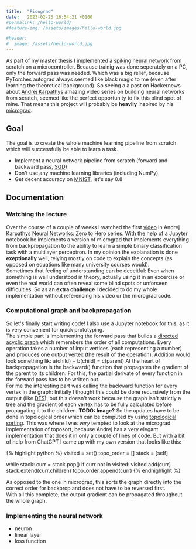 ```yaml
---
title:  "Picograd"
date:   2023-02-23 16:54:21 +0100
#permalink: /hello-world/
#feature-img: /assets/images/hello-world.jpg

#header:
#  image: /assets/hello-world.jpg
---
```


As part of my master thesis I implemented a [spiking neural network](https://en.wikipedia.org/wiki/Spiking_neural_network) from scratch on a microcontroller. 
Because trainig was done seperately on a PC, only the forward pass was needed. Which was a big relief, because PyTorches autograd always seemed like black magic to me (even after learning the theoretical background).
So seeing a a post on Hackernews about [Andrej Karpathys](https://en.wikipedia.org/wiki/Andrej_Karpathy) amazing video series on building neural networks from scratch, seemed like the perfect opportunity to fix this blind spot of mine. That means this project will probably be **heavily**  inspired by his [micrograd](https://github.com/karpathy/micrograd).

## Goal
The goal is to create the whole machine learning pipeline from scratch which will successfully be able to learn a task.

- Implement a neural network pipeline from scratch (forward and backward pass, [SGD](https://en.wikipedia.org/wiki/Stochastic_gradient_descent))
- Don't use any machine learning libraries (including NumPy)
- Get decent accuracy on [MNIST](https://en.wikipedia.org/wiki/MNIST_database), let's say 0.8

## Documentation

### Watching the lecture
Over the course of a couple of weeks I watched the first [video](https://www.youtube.com/watch?v=VMj-3S1tku0) in Andrej Karpathys [Neural Networks: Zero to Hero
](https://karpathy.ai/zero-to-hero.html) series. With the help of a Jupyter notebook he implements a version of micrograd that implements everything from backpropagation to the ability to learn a simple binary classification task with a multilayer perceptron. In my opinion the explanation is done **exeptionally** well, relying mostly on code to explain the concepts (as opposed on equations like many university courses would).  
Sometimes that feeling of understanding can be deceitful: Even when something is well understood in theory, actually using it in an excercise or even the real world can often reveal some blind spots or unforseen difficulties.
So as an **extra challenge** I decided to do my whole implementation without referencing his video or the micrograd code. 

### Computational graph and backpropagation
So let's finally start writing code! I also use a Jupyter notebook for this, as it is very convenient for quick prototyping.  
The simple part is implementing the forward pass that builds a [directed acyclic graph](https://en.wikipedia.org/wiki/Directed_acyclic_graph) which remembers the order of all computations. Every operation takes a number of input vertices (each representing a number) and produces one output vertex (the result of the operation). Addition would look something lik: a(child) + b(child) = c(parent)
At the heart of backpropagation is the backward() function that propagates the gradient of the parent to its children. For this, the partial derivate of every function in the forward pass has to be written out.  
For me the interesting part was calling the backward function for every vertex in the graph: Initially I thought this could be done recursively from the output (like [DFS](https://en.wikipedia.org/wiki/Depth-first_search)), but this doesn't work because the graph isn't strictly a tree and the gradient of each vertex has to be fully calculated before propagating it to the children. **TODO: Image?** So the updates have to be done in topological order which can be computed by using [topological sorting](https://en.wikipedia.org/wiki/Topological_sorting). This was where I was _very_ tempted to look at the micrograd implementation of toposort, because Andrej has a very elegant implementation that does it in only a couple of lines of code. But with a bit of help from ChatGPT I came up with my own version that looks like this:

{% highlight python %}
visited = set()
topo_order = []
stack = [self]

while stack:
    curr = stack.pop()
    if curr not in visited:
        visited.add(curr)
        stack.extend(curr.children)
        topo_order.append(curr)
{% endhighlight %}          

As opposed to the one in micrograd, this sorts the graph directly into the correct order for backprop and does not have to be reversed first.  
With all this complete, the output gradient can be propagated throughout the whole graph.

### Implementing the neural network
- neuron
- linear layer
- loss function